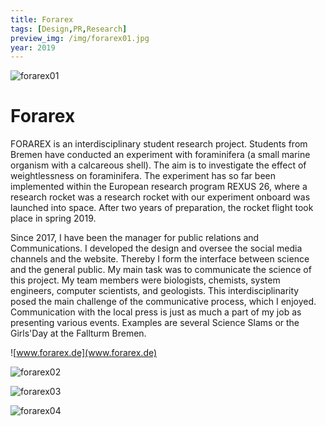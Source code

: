 ```yaml
---
title: Forarex
tags: [Design,PR,Research]
preview_img: /img/forarex01.jpg
year: 2019
---
```



![forarex01](/img/forarex01.jpg)

# Forarex

FORAREX is an interdisciplinary student research project. Students from Bremen have conducted an experiment with foraminifera (a small marine organism with a calcareous shell). The aim is to investigate the effect of weightlessness on foraminifera. The experiment has so far been implemented within the European research program REXUS 26, where a research rocket was a research rocket with our experiment onboard was launched into space. After two years of preparation, the rocket flight took place in spring 2019. 

Since 2017, I have been the manager for public relations and Communications. I developed the design and oversee
the social media channels and the website. Thereby I form the interface between science and the general public.  My main task was to communicate the science of this project. My team members were biologists, chemists, system engineers, computer scientists, and geologists. This interdisciplinarity posed the main challenge of the communicative process, which I enjoyed.  Communication with the local press is just as much a part of my job as presenting various events. Examples are several Science Slams or the Girls'Day at the Fallturm Bremen.


![www.forarex.de](www.forarex.de)

![forarex02](/img/forarex02.png)

![forarex03](/img/forarex03.png)

![forarex04](/img/forarex04.jpg)

